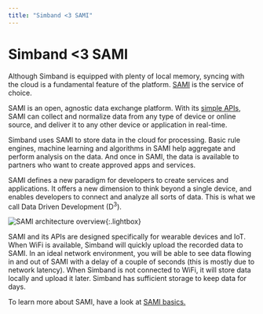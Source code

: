 ```yaml
---
title: "Simband <3 SAMI"
---
```


# Simband <3 SAMI

Although Simband is equipped with plenty of local memory, syncing with the cloud is a fundamental feature of the platform. [SAMI][1] is the service of choice. 

SAMI is an open, agnostic data exchange platform. With its [simple APIs][2], SAMI can collect and normalize data from any type of device or online source, and deliver it to any other device or application in real-time. 

Simband uses SAMI to store data in the cloud for processing. Basic rule engines, machine learning and algorithms in SAMI help aggregate and perform analysis on the data. And once in SAMI, the data is available to partners who want to create approved apps and services. 

SAMI defines a new paradigm for developers to create services and applications. It offers a new dimension to think beyond a single device, and enables developers to connect and analyze all sorts of data. This is what we call Data Driven Development (D<sup>3</sup>).


![SAMI architecture overview](/images/docs/simband/simband-documentation/sami-architecture.jpg){:.lightbox}

SAMI and its APIs are designed specifically for wearable devices and IoT. When WiFi is available, Simband will quickly upload the recorded data to SAMI. In an ideal network environment, you will be able to see data flowing in and out of SAMI with a delay of a couple of seconds (this is mostly due to network latency). When Simband is not connected to WiFi, it will store data locally and upload it later. Simband has sufficient storage to keep data for days.

To learn more about SAMI, have a look at [SAMI basics.][3]

[1]: http://developer.samsungsami.io "Samsung SAMI developer documentation"
[2]: http://developer.samsungsami.io/sami/api-spec.html "SAMI API reference"
[3]: http://developer.samsungsami.io/sami/sami-documentation/sami-basics.html "SAMI Basics"
